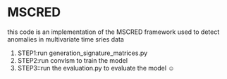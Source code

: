 # MSCRED
this code is an implementation of the MSCRED framework used to detect anomalies in multivariate time sries data 
1. STEP1:run generation_signature_matrices.py
2. STEP2:run convlsm to train the model
3. STEP3::run the evaluation.py to evaluate the model
☺ 
